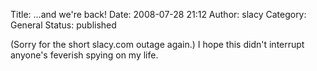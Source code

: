Title: ...and we're back!
Date: 2008-07-28 21:12
Author: slacy
Category: General
Status: published

(Sorry for the short slacy.com outage again.) I hope this didn't
interrupt anyone's feverish spying on my life.
